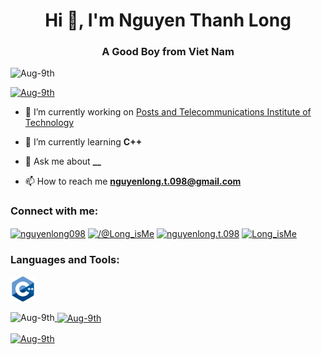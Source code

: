 <h1 align="center">Hi 👋, I'm Nguyen Thanh Long</h1>
<h3 align="center">A Good Boy from Viet Nam</h3>

<p align="left"> <img src="https://komarev.com/ghpvc/?username=Aug-9th&label=Profile%20views&color=0e75b6&style=flat" alt="Aug-9th" /> </p>

<p align="left"> <a href="https://github.com/ryo-ma/github-profile-trophy"><img src="https://github-profile-trophy.vercel.app/?username=Aug-9th" alt="Aug-9th" /></a> </p>

- 🔭 I’m currently working on [Posts and Telecommunications Institute of Technology](https://portal.ptit.edu.vn/)

- 🌱 I’m currently learning **C++**

- 💬 Ask me about **__**

- 📫 How to reach me **nguyenlong.t.098@gmail.com**

<h3 align="left">Connect with me:</h3>
<p align="left">
<a href="https://fb.com/nguyenlong098" target="blank"><img align="center" src="https://raw.githubusercontent.com/rahuldkjain/github-profile-readme-generator/master/src/images/icons/Social/facebook.svg" alt="nguyenlong098" height="30" width="40" /></a>
<a href="https://www.youtube.com/@Long_isMe" target="blank"><img align="center" src="https://raw.githubusercontent.com/rahuldkjain/github-profile-readme-generator/master/src/images/icons/Social/youtube.svg" alt="/@Long_isMe" height="30" width="40" /></a>
<a href="https://codeforces.com/profile/nguyenlong.t.098" target="blank"><img align="center" src="https://raw.githubusercontent.com/rahuldkjain/github-profile-readme-generator/master/src/images/icons/Social/codeforces.svg" alt="nguyenlong.t.098" height="30" width="40" /></a>
<a href="https://leetcode.com/Long_isMe/" target="blank"><img align="center" src="https://raw.githubusercontent.com/rahuldkjain/github-profile-readme-generator/master/src/images/icons/Social/leet-code.svg" alt="Long_isMe" height="30" width="40" /></a>
</p>

<h3 align="left">Languages and Tools:</h3>
<p align="left"><a href="https://www.w3schools.com/cpp/" target="_blank" rel="noreferrer"> <img src="https://raw.githubusercontent.com/devicons/devicon/master/icons/cplusplus/cplusplus-original.svg" alt="cplusplus" width="40" height="40"/> </p>

<p><img align="left" src="https://github-readme-stats.vercel.app/api/top-langs?username=Aug-9th&show_icons=true&locale=en&layout=compact" alt="Aug-9th" /></p>

<p>&nbsp;<img align="center" src="https://github-readme-stats.vercel.app/api?username=Aug-9th&show_icons=true&locale=en" alt="Aug-9th" /></p>

<p><img align="center" src="https://github-readme-streak-stats.herokuapp.com/?user=Aug-9th&" alt="Aug-9th" /></p>
